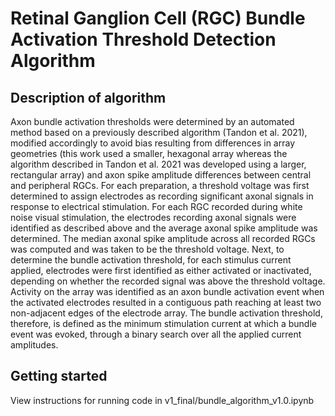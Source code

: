 # Retinal Ganglion Cell (RGC) Bundle Activation Threshold Detection Algorithm

## Description of algorithm
Axon bundle activation thresholds were determined by an automated method based on a previously described algorithm (Tandon et al. 2021), modified accordingly to avoid bias resulting from differences in array geometries (this work used a smaller, hexagonal array whereas the algorithm described in Tandon et al. 2021 was developed using a larger, rectangular array) and axon spike amplitude differences between central and peripheral RGCs. For each preparation, a threshold voltage was first determined to assign electrodes as recording significant axonal signals in response to electrical stimulation. For each RGC recorded during white noise visual stimulation, the electrodes recording axonal signals were identified as described above and the average axonal spike amplitude was determined. The median axonal spike amplitude across all recorded RGCs was computed and was taken to be the threshold voltage. Next, to determine the bundle activation threshold, for each stimulus current applied, electrodes were first identified as either activated or inactivated, depending on whether the recorded signal was above the threshold voltage. Activity on the array was identified as an axon bundle activation event when the activated electrodes resulted in a contiguous path reaching at least two non-adjacent edges of the electrode array. The bundle activation threshold, therefore, is defined as the minimum stimulation current at which a bundle event was evoked, through a binary search over all the applied current amplitudes.

## Getting started

View instructions for running code in v1_final/bundle_algorithm_v1.0.ipynb
